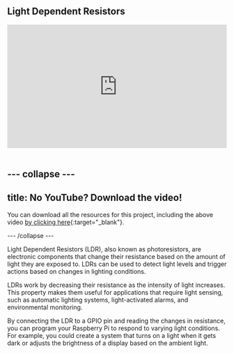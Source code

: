 ## Light Dependent Resistors

<html>
  <div style="position: relative; overflow: hidden; padding-top: 56.25%;">
    <iframe style="position: absolute; top: 0; left: 0; right: 0; width: 100%; height: 100%; border: none;" src="https://www.youtube.com/embed/tXkZC80ODsA?rel=0&cc_load_policy=1" allowfullscreen allow="accelerometer; autoplay; clipboard-write; encrypted-media; gyroscope; picture-in-picture; web-share">
    </iframe>
  </div><br>
</html>

--- collapse ---
---
title: No YouTube? Download the video!
---

You can download all the resources for this project, including the above video [by clicking here](https://projects.raspberrypi.org/en/projects/rpi-ldr-go){:target="_blank"}. 


--- /collapse ---

Light Dependent Resistors (LDR), also known as photoresistors, are electronic components that change their resistance based on the amount of light they are exposed to. LDRs can be used to detect light levels and trigger actions based on changes in lighting conditions.

LDRs work by decreasing their resistance as the intensity of light increases. This property makes them useful for applications that require light sensing, such as automatic lighting systems, light-activated alarms, and environmental monitoring. 

By connecting the LDR to a GPIO pin and reading the changes in resistance, you can program your Raspberry Pi to respond to varying light conditions. For example, you could create a system that turns on a light when it gets dark or adjusts the brightness of a display based on the ambient light.